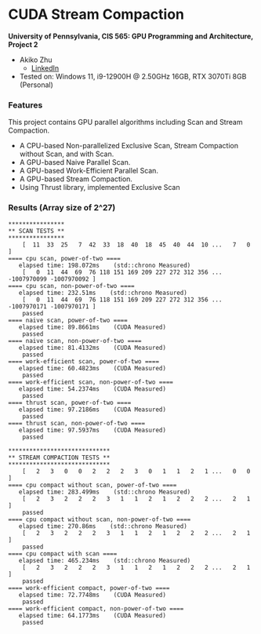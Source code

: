CUDA Stream Compaction
======================

**University of Pennsylvania, CIS 565: GPU Programming and Architecture, Project 2**

* Akiko Zhu
  * [LinkedIn](https://www.linkedin.com/in/geming-akiko-zhu-b6705a255/)
* Tested on: Windows 11, i9-12900H @ 2.50GHz 16GB, RTX 3070Ti 8GB (Personal)

### Features
This project contains GPU parallel algorithms including Scan and Stream Compaction.
- A CPU-based Non-parallelized Exclusive Scan, Stream Compaction without Scan, and with Scan.
- A GPU-based Naive Parallel Scan.
- A GPU-based Work-Efficient Parallel Scan.
- A GPU-based Stream Compaction.
- Using Thrust library, implemented Exclusive Scan

### Results (Array size of 2^27)

```
****************
** SCAN TESTS **
****************
    [  11  33  25   7  42  33  18  40  18  45  40  44  10 ...   7   0 ]
==== cpu scan, power-of-two ====
   elapsed time: 198.072ms    (std::chrono Measured)
    [   0  11  44  69  76 118 151 169 209 227 272 312 356 ... -1007970099 -1007970092 ]
==== cpu scan, non-power-of-two ====
   elapsed time: 232.51ms    (std::chrono Measured)
    [   0  11  44  69  76 118 151 169 209 227 272 312 356 ... -1007970171 -1007970171 ]
    passed
==== naive scan, power-of-two ====
   elapsed time: 89.8661ms    (CUDA Measured)
    passed
==== naive scan, non-power-of-two ====
   elapsed time: 81.4132ms    (CUDA Measured)
    passed
==== work-efficient scan, power-of-two ====
   elapsed time: 60.4823ms    (CUDA Measured)
    passed
==== work-efficient scan, non-power-of-two ====
   elapsed time: 54.2374ms    (CUDA Measured)
    passed
==== thrust scan, power-of-two ====
   elapsed time: 97.2186ms    (CUDA Measured)
    passed
==== thrust scan, non-power-of-two ====
   elapsed time: 97.5937ms    (CUDA Measured)
    passed

*****************************
** STREAM COMPACTION TESTS **
*****************************
    [   2   3   0   0   2   2   2   3   0   1   1   2   1 ...   0   0 ]
==== cpu compact without scan, power-of-two ====
   elapsed time: 283.499ms    (std::chrono Measured)
    [   2   3   2   2   2   3   1   1   2   1   2   2   2 ...   2   1 ]
    passed
==== cpu compact without scan, non-power-of-two ====
   elapsed time: 270.86ms    (std::chrono Measured)
    [   2   3   2   2   2   3   1   1   2   1   2   2   2 ...   2   1 ]
    passed
==== cpu compact with scan ====
   elapsed time: 465.234ms    (std::chrono Measured)
    [   2   3   2   2   2   3   1   1   2   1   2   2   2 ...   2   1 ]
    passed
==== work-efficient compact, power-of-two ====
   elapsed time: 72.7748ms    (CUDA Measured)
    passed
==== work-efficient compact, non-power-of-two ====
   elapsed time: 64.1773ms    (CUDA Measured)
    passed
```
    
